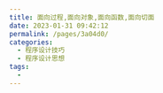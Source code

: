 ```yaml
---
title: 面向过程,面向对象,面向函数,面向切面
date: 2023-01-31 09:42:12
permalink: /pages/3a04d0/
categories:
  - 程序设计技巧
  - 程序设计思想
tags:
  - 
---
```

